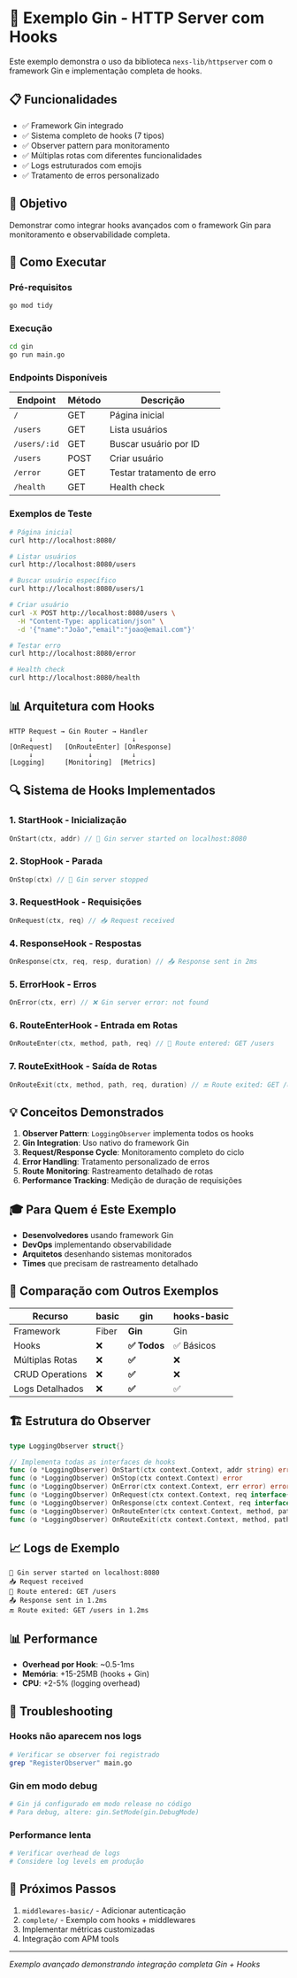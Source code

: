 # 🎯 Exemplo Gin - HTTP Server com Hooks

Este exemplo demonstra o uso da biblioteca `nexs-lib/httpserver` com o framework Gin e implementação completa de hooks.

## 📋 Funcionalidades

- ✅ Framework Gin integrado
- ✅ Sistema completo de hooks (7 tipos)
- ✅ Observer pattern para monitoramento
- ✅ Múltiplas rotas com diferentes funcionalidades
- ✅ Logs estruturados com emojis
- ✅ Tratamento de erros personalizado

## 🎯 Objetivo

Demonstrar como integrar hooks avançados com o framework Gin para monitoramento e observabilidade completa.

## 🔧 Como Executar

### Pré-requisitos
```bash
go mod tidy
```

### Execução
```bash
cd gin
go run main.go
```

### Endpoints Disponíveis

| Endpoint | Método | Descrição |
|----------|--------|-----------|
| `/` | GET | Página inicial |
| `/users` | GET | Lista usuários |
| `/users/:id` | GET | Buscar usuário por ID |
| `/users` | POST | Criar usuário |
| `/error` | GET | Testar tratamento de erro |
| `/health` | GET | Health check |

### Exemplos de Teste
```bash
# Página inicial
curl http://localhost:8080/

# Listar usuários
curl http://localhost:8080/users

# Buscar usuário específico
curl http://localhost:8080/users/1

# Criar usuário
curl -X POST http://localhost:8080/users \
  -H "Content-Type: application/json" \
  -d '{"name":"João","email":"joao@email.com"}'

# Testar erro
curl http://localhost:8080/error

# Health check
curl http://localhost:8080/health
```

## 📊 Arquitetura com Hooks

```
HTTP Request → Gin Router → Handler
     ↓              ↓          ↓
[OnRequest]   [OnRouteEnter] [OnResponse]
     ↓              ↓          ↓
[Logging]     [Monitoring]  [Metrics]
```

## 🔍 Sistema de Hooks Implementados

### 1. **StartHook** - Inicialização
```go
OnStart(ctx, addr) // 🚀 Gin server started on localhost:8080
```

### 2. **StopHook** - Parada
```go
OnStop(ctx) // 🛑 Gin server stopped
```

### 3. **RequestHook** - Requisições
```go
OnRequest(ctx, req) // 📥 Request received
```

### 4. **ResponseHook** - Respostas
```go
OnResponse(ctx, req, resp, duration) // 📤 Response sent in 2ms
```

### 5. **ErrorHook** - Erros
```go
OnError(ctx, err) // ❌ Gin server error: not found
```

### 6. **RouteEnterHook** - Entrada em Rotas
```go
OnRouteEnter(ctx, method, path, req) // 🔀 Route entered: GET /users
```

### 7. **RouteExitHook** - Saída de Rotas
```go
OnRouteExit(ctx, method, path, req, duration) // 🔚 Route exited: GET /users in 1ms
```

## 💡 Conceitos Demonstrados

1. **Observer Pattern**: `LoggingObserver` implementa todos os hooks
2. **Gin Integration**: Uso nativo do framework Gin
3. **Request/Response Cycle**: Monitoramento completo do ciclo
4. **Error Handling**: Tratamento personalizado de erros
5. **Route Monitoring**: Rastreamento detalhado de rotas
6. **Performance Tracking**: Medição de duração de requisições

## 🎓 Para Quem é Este Exemplo

- **Desenvolvedores** usando framework Gin
- **DevOps** implementando observabilidade
- **Arquitetos** desenhando sistemas monitorados
- **Times** que precisam de rastreamento detalhado

## 🔗 Comparação com Outros Exemplos

| Recurso | basic | gin | hooks-basic |
|---------|-------|-----|-------------|
| Framework | Fiber | **Gin** | Gin |
| Hooks | ❌ | **✅ Todos** | ✅ Básicos |
| Múltiplas Rotas | ❌ | **✅** | ❌ |
| CRUD Operations | ❌ | **✅** | ❌ |
| Logs Detalhados | ❌ | **✅** | ✅ |

## 🏗️ Estrutura do Observer

```go
type LoggingObserver struct{}

// Implementa todas as interfaces de hooks
func (o *LoggingObserver) OnStart(ctx context.Context, addr string) error
func (o *LoggingObserver) OnStop(ctx context.Context) error  
func (o *LoggingObserver) OnError(ctx context.Context, err error) error
func (o *LoggingObserver) OnRequest(ctx context.Context, req interface{}) error
func (o *LoggingObserver) OnResponse(ctx context.Context, req interface{}, resp interface{}, duration time.Duration) error
func (o *LoggingObserver) OnRouteEnter(ctx context.Context, method, path string, req interface{}) error
func (o *LoggingObserver) OnRouteExit(ctx context.Context, method, path string, req interface{}, duration time.Duration) error
```

## 📈 Logs de Exemplo

```
🚀 Gin server started on localhost:8080
📥 Request received
🔀 Route entered: GET /users
📤 Response sent in 1.2ms
🔚 Route exited: GET /users in 1.2ms
```

## 📊 Performance

- **Overhead por Hook**: ~0.5-1ms
- **Memória**: +15-25MB (hooks + Gin)
- **CPU**: +2-5% (logging overhead)

## 🐛 Troubleshooting

### Hooks não aparecem nos logs
```bash
# Verificar se observer foi registrado
grep "RegisterObserver" main.go
```

### Gin em modo debug
```bash
# Gin já configurado em modo release no código
# Para debug, altere: gin.SetMode(gin.DebugMode)
```

### Performance lenta
```bash
# Verificar overhead de logs
# Considere log levels em produção
```

## 🔗 Próximos Passos

1. `middlewares-basic/` - Adicionar autenticação
2. `complete/` - Exemplo com hooks + middlewares
3. Implementar métricas customizadas
4. Integração com APM tools

---

*Exemplo avançado demonstrando integração completa Gin + Hooks*
